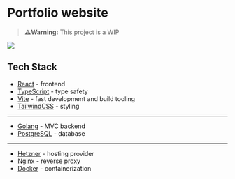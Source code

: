 # Portfolio website
> **⚠️Warning:**
> This project is a WIP

![](https://media.tenor.com/ZREp8lpZA60AAAAM/dance.gif)

## Tech Stack
- [React](https://reactjs.org/) - frontend
- [TypeScript](https://www.typescriptlang.org/) - type safety
- [Vite](https://vitejs.dev/) - fast development and build tooling
- [TailwindCSS](https://tailwindcss.com/) - styling
---
- [Golang](https://golang.org/) - MVC backend
- [PostgreSQL](https://www.postgresql.org/) - database
---
- [Hetzner](https://www.hetzner.com/) - hosting provider
- [Nginx](https://www.nginx.com/) - reverse proxy
- [Docker](https://www.docker.com/) - containerization

[//]: # (- [Portainer]&#40;https://www.portainer.io/&#41; - container management)
[//]: # (- [Jenkins]&#40;https://www.jenkins.io/&#41; - CI/CD)
[//]: # (- [Grafana]&#40;https://grafana.com/&#41; - monitoring)